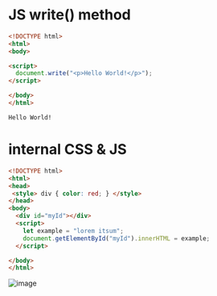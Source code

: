 # JS write() method
```html
<!DOCTYPE html>
<html>
<body>

<script>
  document.write("<p>Hello World!</p>");
</script>

</body>
</html>
```
```
Hello World!
```

# internal CSS & JS
```html
<!DOCTYPE html>
<html>
<head>
 <style> div { color: red; } </style>
</head>
<body>
  <div id="myId"></div>
  <script>
    let example = "lorem itsum";
    document.getElementById("myId").innerHTML = example;
  </script>

</body>
</html>
```
![image](https://github.com/whatthehekkist/any/assets/131659910/2353b279-0ef5-4838-9f3d-28f261502eed)

